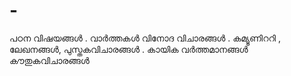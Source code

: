 # -
പഠന വിഷയങ്ങൾ . വാർത്തകൾ വിനോദ വിചാരങ്ങൾ . കമ്യൂണിററി , ലേഖനങ്ങൾ, പുസ്തകവിചാരങ്ങൾ . കായിക വർത്തമാനങ്ങൾ കൗതുകവിചാരങ്ങൾ
